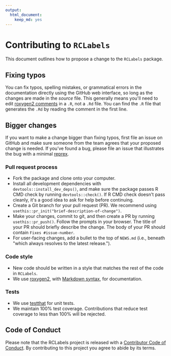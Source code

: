 ```yaml
---
output: 
  html_document: 
    keep_md: yes
---
```


<!-- Do not edit CONTRIBUTING.md.  -->
<!-- Be sure to edit CONTRIBUTING.Rmd, which is used to create CONTRIBUTING.md -->



# Contributing to `RCLabels`

This document outlines how to propose a change to the `RCLabels` package.

## Fixing typos

You can fix typos, spelling mistakes, or grammatical errors in the documentation directly 
using the GitHub web interface, so long as the changes are made in the _source_ file.
This generally means you'll need to edit
[roxygen2 comments](https://roxygen2.r-lib.org/articles/roxygen2.html) in a `.R`, not a `.Rd` file.
You can find the `.R` file that generates the `.Rd` by reading the comment in the first line.

## Bigger changes

If you want to make a change bigger than fixing typos,
first file an issue on GitHub and make sure someone from the team agrees that your proposed change is needed.
If you’ve found a bug, please file an issue that illustrates the bug with a minimal
[reprex](https://www.tidyverse.org/help/#reprex).

### Pull request process

* Fork the package and clone onto your computer.
* Install all development dependencies with `devtools::install_dev_deps()`, and 
  make sure the package passes R CMD check by running `devtools::check()`.
  If R CMD check doesn't pass cleanly, it's a good idea to ask for help before continuing.
* Create a Git branch for your pull request (PR).
  We recommend using `usethis::pr_init("brief-description-of-change")`.
* Make your changes, commit to git, and then create a PR by running `usethis::pr_push()`.
  Follow the prompts in your browser.
  The title of your PR should briefly describe the change.
  The body of your PR should contain `Fixes #issue-number`.
* For user-facing changes, add a bullet to the top of `NEWS.md` 
  (i.e., beneath "which always resolves to the latest release.").

### Code style

* New code should be written in a style that matches the rest of the code in `RCLabels`. 
* We use [roxygen2](https://cran.r-project.org/package=roxygen2), 
  with [Markdown syntax](https://cran.r-project.org/web/packages/roxygen2/vignettes/rd-formatting.html), 
  for documentation.
  
### Tests

* We use [testthat](https://cran.r-project.org/package=testthat) for unit tests.
* We maintain 100% test coverage. Contributions that reduce test coverage to less than 100% will be rejected.

## Code of Conduct

Please note that the RCLabels project is released with a
[Contributor Code of Conduct](CODE_OF_CONDUCT.md). 
By contributing to this
project you agree to abide by its terms.
